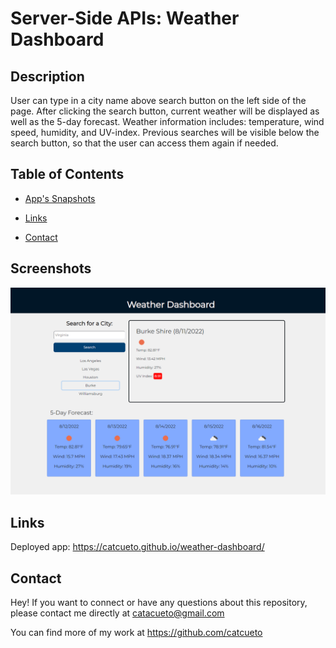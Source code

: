 # Server-Side APIs: Weather Dashboard

## Description

User can type in a city name above search button on the left side of the page. After clicking the search button, current weather will be displayed as well as the 5-day forecast. Weather information includes: temperature, wind speed, humidity, and UV-index. Previous searches will be visible below the search button, so that the user can access them again if needed.

## Table of Contents

- [App's Snapshots](#screenshots)

- [Links](#links)

- [Contact](#contact)

## Screenshots

![alt text](./assets/imgs/screenshot-1.PNG)

## Links

Deployed app: https://catcueto.github.io/weather-dashboard/

## Contact

Hey! If you want to connect or have any questions about this repository, please contact me directly at catacueto@gmail.com

You can find more of my work at https://github.com/catcueto
